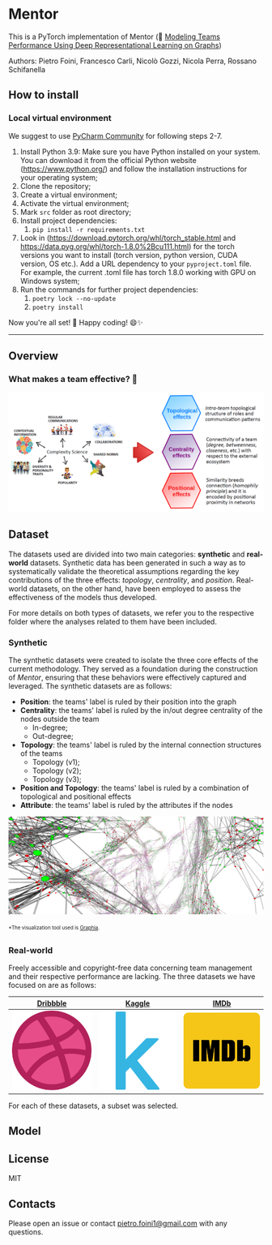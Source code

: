 # Mentor

This is a PyTorch implementation of Mentor (📖 [Modeling Teams Performance Using Deep Representational Learning on Graphs](https://arxiv.org/abs/2206.14741))

Authors: Pietro Foini, Francesco Carli, Nicolò Gozzi, Nicola Perra, Rossano Schifanella

## How to install

### Local virtual environment

We suggest to use [PyCharm Community](https://www.jetbrains.com/pycharm/download/#section=windows) for following 
steps 2-7.

1. Install Python 3.9: Make sure you have Python installed on your system. You can download it from the official Python 
website (https://www.python.org/) and follow the installation instructions for your operating system;
2. Clone the repository;
3. Create a virtual environment;
4. Activate the virtual environment;
5. Mark `src` folder as root directory;
6. Install project dependencies: 
   1. `pip install -r requirements.txt`
7. Look in (https://download.pytorch.org/whl/torch_stable.html and https://data.pyg.org/whl/torch-1.8.0%2Bcu111.html) for 
   the torch versions you want to install (torch version, python version, CUDA version, OS etc.). Add a URL dependency 
   to your `pyproject.toml` file. For example, the current .toml file has torch 1.8.0 working with GPU on Windows system;
8. Run the commands for further project dependencies:
   1. `poetry lock --no-update`
   2. `poetry install`

Now you're all set! 🎉 Happy coding! 😄✨

-----

## Overview

### What makes a team effective? 💪

<p align="center">
<img src="./src/images/overview.png" width="800">
</p>

## Dataset

The datasets used are divided into two main categories: **synthetic** and **real-world** datasets. Synthetic data has been 
generated in such a way as to systematically validate the theoretical assumptions regarding the key contributions of 
the three effects: *topology*, *centrality*, and *position*. Real-world datasets, on the other hand, have been employed to 
assess the effectiveness of the models thus developed.

For more details on both types of datasets, we refer you to the respective folder where the analyses related to them have been included.

### Synthetic

The synthetic datasets were created to isolate the three core effects of the current methodology. They served as a 
foundation during the construction of *Mentor*, ensuring that these behaviors were effectively captured and leveraged. 
The synthetic datasets are as follows:

- **Position**: the teams' label is ruled by their position into the graph
- **Centrality**: the teams' label is ruled by the in/out degree centrality of the nodes outside the team
  - In-degree;
  - Out-degree;
- **Topology**: the teams' label is ruled by the internal connection structures of the teams
  - Topology (v1);
  - Topology (v2);
  - Topology (v3);
- **Position and Topology**: the teams' label is ruled by a combination of topological and positional effects
- **Attribute**: the teams' label is ruled by the attributes if the nodes

<div align="center">
<img src="./src/images/graphia.png" width="800" /><br>
</div>

<sub><sup>*The visualization tool used is [Graphia](https://graphia.app/).</sup></sub>

### Real-world

Freely accessible and copyright-free data concerning team management and their respective performance are lacking. 
The three datasets we have focused on are as follows:

<div align="center">

| [Dribbble](https://example.com/dribbble)                                  | [Kaggle](https://example.com/kaggle)                                    | [IMDb](https://example.com/imdb)                                      |
|---------------------------------------------------------------------------|-------------------------------------------------------------------------|-----------------------------------------------------------------------|
| <img src="./src/datasets/real-world/Dribbble/logo.png" width="200" /><br> | <img src="./src/datasets/real-world/Kaggle/logo.png" width="200" /><br> | <img src="./src/datasets/real-world/IMDb/logo.png" width="200" /><br> |

</div>

For each of these datasets, a subset was selected.

## Model


## License

MIT

## Contacts

Please open an issue or contact pietro.foini1@gmail.com with any questions.